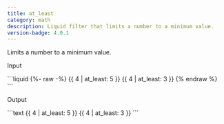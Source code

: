 ```yaml
---
title: at_least
category: math
description: Liquid filter that limits a number to a minimum value.
version-badge: 4.0.1
---
```


Limits a number to a minimum value.

<p class="code-label">Input</p>
```liquid
{%- raw -%}
{{ 4 | at_least: 5 }}
{{ 4 | at_least: 3 }}
{% endraw %}
```

<p class="code-label">Output</p>
```text
{{ 4 | at_least: 5 }}
{{ 4 | at_least: 3 }}
```
